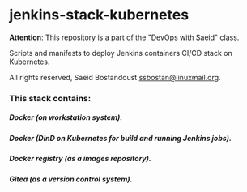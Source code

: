 # jenkins-stack-kubernetes

**Attention**: This repository is a part of the "DevOps with Saeid" class.

Scripts and manifests to deploy Jenkins containers CI/CD stack on Kubernetes.

All rights reserved, Saeid Bostandoust <ssbostan@linuxmail.org>.

### This stack contains:

##### Docker (on workstation system).

##### Docker (DinD on Kubernetes for build and running Jenkins jobs).

##### Docker registry (as a images repository).

##### Gitea (as a version control system).
